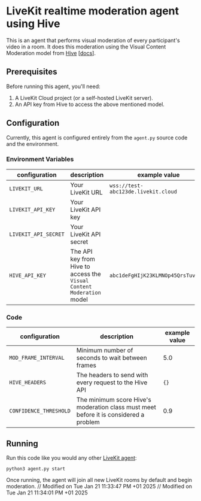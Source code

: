 # LiveKit realtime moderation agent using Hive

This is an agent that performs visual moderation of every participant's video in a room.  It does this moderation using the Visual Content Moderation model from [Hive](https://thehive.ai) [[docs](https://docs.thehive.ai/docs/visual-content-moderation#visual-content-moderation)].

## Prerequisites

Before running this agent, you'll need:

1. A LiveKit Cloud project (or a self-hosted LiveKit server).
2. An API key from Hive to access the above mentioned model.

## Configuration

Currently, this agent is configured entirely from the `agent.py` source code and the environment.

### Environment Variables

| configuration | description | example value |
|---------------|-------------|---------------|
| `LIVEKIT_URL` | Your LiveKit URL | `wss://test-abc123de.livekit.cloud` |
| `LIVEKIT_API_KEY` | Your LiveKit API key | |
| `LIVEKIT_API_SECRET` | Your LiveKit API secret | |
| `HIVE_API_KEY` | The API key from Hive to access the `Visual Content Moderation` model | `abc1deFgHIjK23KLMNOp45QrsTuv6wx8` |

### Code

| configuration | description | example value |
|---------------|-------------|---------------|
| `MOD_FRAME_INTERVAL` | Minimum number of seconds to wait between frames | 5.0 |
| `HIVE_HEADERS` | The headers to send with every request to the Hive API | `{}` |
| `CONFIDENCE_THRESHOLD` | The minimum score Hive's moderation class must meet before it is considered a problem | 0.9 |

## Running

Run this code like you would any other [LiveKit agent](https://docs.livekit.io/agents/build/anatomy/#starting-the-worker):

```
python3 agent.py start
```

Once running, the agent will join all new LiveKit rooms by default and begin moderation.
// Modified on Tue Jan 21 11:33:47 PM +01 2025
// Modified on Tue Jan 21 11:34:01 PM +01 2025
